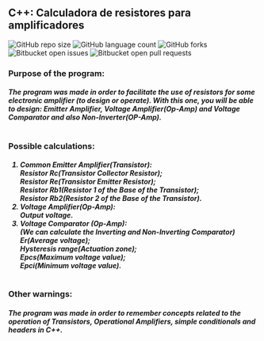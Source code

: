 ## C++: Calculadora de resistores para amplificadores

![GitHub repo size](https://img.shields.io/github/repo-size/KauaMB2/Calculadora-para-amplificadores?style=for-the-badge)
![GitHub language count](https://img.shields.io/github/languages/count/KauaMB2/Calculadora-para-amplificadores?style=for-the-badge)
![GitHub forks](https://img.shields.io/github/forks/KauaMB2/Calculadora-para-amplificadores?style=for-the-badge)
![Bitbucket open issues](https://img.shields.io/bitbucket/issues/KauaMB2/Calculadora-para-amplificadores?style=for-the-badge)
![Bitbucket open pull requests](https://img.shields.io/bitbucket/pr-raw/KauaMB2/Calculadora-para-amplificadores?style=for-the-badge)


<h3> Purpose of the program: </h3>
<h5> The program was made in order to facilitate the use of resistors for some electronic amplifier (to design or operate).
With this one, you will be able to design: Emitter Amplifier, Voltage Amplifier(Op-Amp) and Voltage Comparator and also Non-Inverter(OP-Amp).</h5>
<h1></h1>
<h3> Possible calculations: </h3>
<h5>
<ol>
<li>Common Emitter Amplifier(Transistor):
<br> Resistor Rc(Transistor Collector Resistor);
<br> Resistor Re(Transistor Emitter Resistor);
<br> Resistor Rb1(Resistor 1 of the Base of the Transistor);
<br> Resistor Rb2(Resistor 2 of the Base of the Transistor).
<li>Voltage Amplifier(Op-Amp):
<br>Output voltage.
<li>Voltage Comparator (Op-Amp):<br>
(We can calculate the Inverting and Non-Inverting Comparator)
<br>Er(Average voltage);
<br>Hysteresis range(Actuation zone);
<br>Epcs(Maximum voltage value);
<br>Epci(Minimum voltage value).
</ol>
</h5>
<h1></h1>
<h3>Other warnings:</h3>
<h5>The program was made in order to remember concepts related to the operation of Transistors, Operational Amplifiers, simple conditionals and headers in C++.</h5>
<h5></h5>
<h1></h1>
